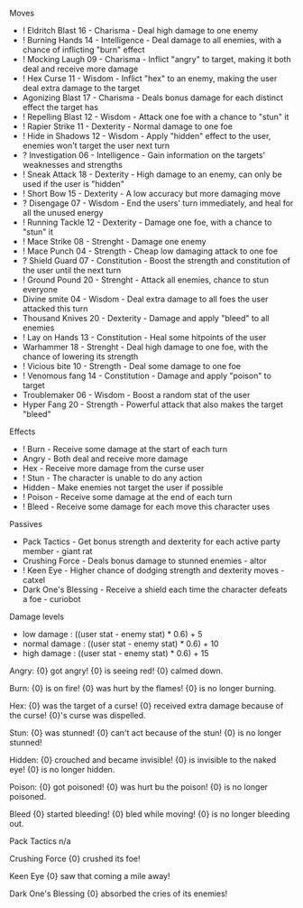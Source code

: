 Moves
* ! Eldritch Blast       16  - Charisma          - Deal high damage to one enemy
* ! Burning Hands    14  - Intelligence      - Deal damage to all enemies, with a chance of inflicting "burn" effect
* ! Mocking Laugh   09  - Charisma          - Inflict "angry" to target, making it both deal and receive more damage
* ! Hex Curse            11 - Wisdom           - Inflict "hex" to an enemy, making the user deal extra damage to the target
* Agonizing Blast   17  - Charisma          - Deals bonus damage for each distinct effect the target has
* ! Repelling  Blast    12 - Wisdom           - Attack one foe with a chance to "stun" it
* ! Rapier Strike        11  - Dexterity          - Normal damage to one foe
* ! Hide in Shadows  12 - Wisdom           - Apply "hidden" effect to the user, enemies won't target the user next turn
* ? Investigation        06 - Intelligence       - Gain information on the targets' weaknesses and strengths
* ! Sneak Attack        18 - Dexterity          - High damage to an enemy, can only be used if the user is "hidden"
* ! Short Bow            15  - Dexterity          - A low accuracy but more damaging move
* ? Disengage            07 - Wisdom           - End the users' turn immediately, and heal for all the unused energy
* ! Running Tackle    12 - Dexterity          - Damage one foe, with a chance to "stun" it
* ! Mace Strike          08 - Strenght           - Damage one enemy
* ! Mace Punch         04 - Strength            -  Cheap low damaging attack to one foe
* ? Shield Guard        07 - Constitution     - Boost the strength and constitution of the user until the next turn
* ! Ground Pound      20   - Strenght          - Attack all enemies, chance to stun everyone
* Divine smite          04   - Wisdom           - Deal extra damage to all foes the user attacked this turn
* Thousand Knives  20  -  Dexterity         - Damage and apply "bleed" to all enemies
* ! Lay on Hands       13 - Constitution     - Heal some hitpoints of the user
* Warhammer         18 - Strenght           - Deal high damage to one foe, with the chance of lowering its strength
* ! Vicious bite          10 - Strength           - Deal some damage to one foe
* ! Venomous fang    14 - Constitution    - Damage and apply "poison" to target
* Troublemaker        06 - Wisdom           - Boost a random stat of the user
* Hyper Fang           20 - Strength           - Powerful attack that also makes the target "bleed"


Effects
* ! Burn          - Receive some damage at the start of each turn
* Angry        - Both deal and receive more damage
* Hex           - Receive more damage from the curse user 
* ! Stun          - The character is unable to do any action
* Hidden     - Make enemies not target the user if possible
* ! Poison      - Receive some damage at the end of each turn
* ! Bleed        - Receive some damage for each move this character uses

Passives
* Pack Tactics                  - Get bonus strength and dexterity for each active party member       - giant rat
* Crushing Force             - Deals bonus damage to stunned enemies                                          - altor
* ! Keen Eye                      - Higher chance of dodging strength and dexterity moves                  - catxel
* Dark One's Blessing    - Receive a shield each time the character defeats a foe                       - curiobot

Damage levels
* low damage         :  ((user stat - enemy stat) * 0.6) + 5
* normal damage   :  ((user stat - enemy stat) * 0.6) + 10 
* high damage       :  ((user stat - enemy stat) * 0.6) + 15


Angry:
{0} got angry!
{0} is seeing red!
{0} calmed down.

Burn:
{0} is on fire!
{0} was hurt by the flames!
{0} is no longer burning.

Hex:
{0} was the target of a curse!
{0} received extra damage because of the curse!
{0}'s curse was dispelled.

Stun:
{0} was stunned!
{0} can't act because of the stun!
{0} is no longer stunned!

Hidden:
{0} crouched and became invisible!
{0} is invisible to the naked eye!
{0} is no longer hidden.

Poison:
{0} got poisoned!
{0} was hurt bu the poison!
{0} is no longer poisoned.

Bleed
{0} started bleeding!
{0} bled while moving!
{0} is no longer bleeding out.

Pack Tactics
n/a

Crushing Force
{0} crushed its foe!

Keen Eye
{0} saw that coming a mile away!

Dark One's Blessing
{0} absorbed the cries of its enemies!

